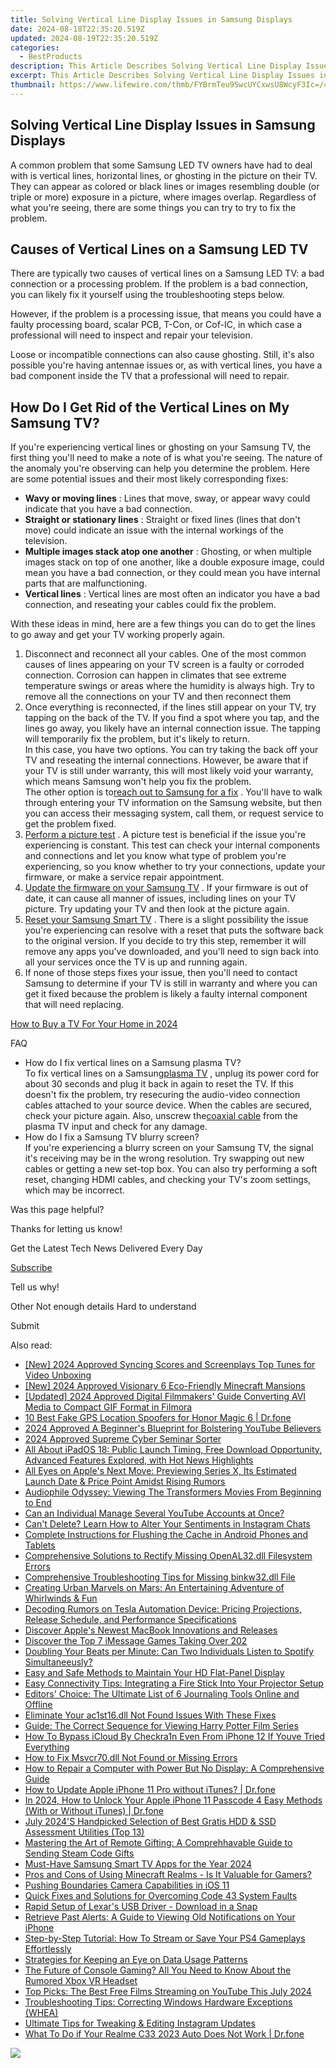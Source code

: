 ```yaml
---
title: Solving Vertical Line Display Issues in Samsung Displays
date: 2024-08-18T22:35:20.519Z
updated: 2024-08-19T22:35:20.519Z
categories:
  - BestProducts
description: This Article Describes Solving Vertical Line Display Issues in Samsung Displays
excerpt: This Article Describes Solving Vertical Line Display Issues in Samsung Displays
thumbnail: https://www.lifewire.com/thmb/FYBrmTeu9SwcUYCxwsU8WcyF3Ic=/400x300/filters:no_upscale():max_bytes(150000):strip_icc():format(webp)/title-c0a673f2ceec4e48bf0388773f3bd360.jpg
---
```


## Solving Vertical Line Display Issues in Samsung Displays
 A common problem that some Samsung LED TV owners have had to deal with is vertical lines, horizontal lines, or ghosting in the picture on their TV. They can appear as colored or black lines or images resembling double (or triple or more) exposure in a picture, where images overlap. Regardless of what you're seeing, there are some things you can try to try to fix the problem.

## Causes of Vertical Lines on a Samsung LED TV

 There are typically two causes of vertical lines on a Samsung LED TV: a bad connection or a processing problem. If the problem is a bad connection, you can likely fix it yourself using the troubleshooting steps below.

 However, if the problem is a processing issue, that means you could have a faulty processing board, scalar PCB, T-Con, or Cof-IC, in which case a professional will need to inspect and repair your television.

 Loose or incompatible connections can also cause ghosting. Still, it's also possible you're having antennae issues or, as with vertical lines, you have a bad component inside the TV that a professional will need to repair.

## How Do I Get Rid of the Vertical Lines on My Samsung TV?

 If you're experiencing vertical lines or ghosting on your Samsung TV, the first thing you'll need to make a note of is what you're seeing. The nature of the anomaly you're observing can help you determine the problem. Here are some potential issues and their most likely corresponding fixes:

* **Wavy or moving lines** : Lines that move, sway, or appear wavy could indicate that you have a bad connection.
* **Straight or stationary lines** : Straight or fixed lines (lines that don't move) could indicate an issue with the internal workings of the television.
* **Multiple images stack atop one another** : Ghosting, or when multiple images stack on top of one another, like a double exposure image, could mean you have a bad connection, or they could mean you have internal parts that are malfunctioning.
* **Vertical lines** : Vertical lines are most often an indicator you have a bad connection, and reseating your cables could fix the problem.

 With these ideas in mind, here are a few things you can do to get the lines to go away and get your TV working properly again.

1. Disconnect and reconnect all your cables. One of the most common causes of lines appearing on your TV screen is a faulty or corroded connection. Corrosion can happen in climates that see extreme temperature swings or areas where the humidity is always high. Try to remove all the connections on your TV and then reconnect them
2. Once everything is reconnected, if the lines still appear on your TV, try tapping on the back of the TV. If you find a spot where you tap, and the lines go away, you likely have an internal connection issue. The tapping will temporarily fix the problem, but it's likely to return.  
 In this case, you have two options. You can try taking the back off your TV and reseating the internal connections. However, be aware that if your TV is still under warranty, this will most likely void your warranty, which means Samsung won't help you fix the problem.  
 The other option is to[reach out to Samsung for a fix](https://shop-links.co/link/?exclusive=1&publisher_slug=itechdaily19598&url=https%3A%2F%2Fwww.samsung.com%2Fus%2Fsupport%2Fcontact%2F%3Fmodel%3DN0002200) . You'll have to walk through entering your TV information on the Samsung website, but then you can access their messaging system, call them, or request service to get the problem fixed.
3. [Perform a picture test](https://shop-links.co/link/?exclusive=1&publisher_slug=itechdaily19598&url=https%3A%2F%2Fwww.samsung.com%2Fuk%2Fsupport%2Ftv-audio-video%2Fhow-do-i-run-a-picture-test-self-diagnosis-on-my-tv%2F) . A picture test is beneficial if the issue you're experiencing is constant. This test can check your internal components and connections and let you know what type of problem you're experiencing, so you know whether to try your connections, update your firmware, or make a service repair appointment.
4. [Update the firmware on your Samsung TV](https://www.lifewire.com/update-samsung-smart-tv-4172014) . If your firmware is out of date, it can cause all manner of issues, including lines on your TV picture. Try updating your TV and then look at the picture again.
5. [Reset your Samsung Smart TV](https://www.lifewire.com/reset-samsung-tv-4173258) . There is a slight possibility the issue you're experiencing can resolve with a reset that puts the software back to the original version. If you decide to try this step, remember it will remove any apps you've downloaded, and you'll need to sign back into all your services once the TV is up and running again.
6. If none of those steps fixes your issue, then you'll need to contact Samsung to determine if your TV is still in warranty and where you can get it fixed because the problem is likely a faulty internal component that will need replacing.

[How to Buy a TV For Your Home in 2024](https://www.lifewire.com/best-tvs-to-buy-4061107)

 FAQ

* How do I fix vertical lines on a Samsung plasma TV?  
 To fix vertical lines on a Samsung[plasma TV](https://www.lifewire.com/guide-to-plasma-tvs-1847857) , unplug its power cord for about 30 seconds and plug it back in again to reset the TV. If this doesn't fix the problem, try resecuring the audio-video connection cables attached to your source device. When the cables are secured, check your picture again. Also, unscrew the[coaxial cable](https://www.lifewire.com/coaxial-vs-optical-digital-cable-3134605) from the plasma TV input and check for any damage.
* How do I fix a Samsung TV blurry screen?  
 If you're experiencing a blurry screen on your Samsung TV, the signal it's receiving may be in the wrong resolution. Try swapping out new cables or getting a new set-top box. You can also try performing a soft reset, changing HDMI cables, and checking your TV's zoom settings, which may be incorrect.

Was this page helpful?

Thanks for letting us know!

 Get the Latest Tech News Delivered Every Day

[Subscribe](https://www.lifewire.com/#)

Tell us why!

 Other  Not enough details  Hard to understand

 Submit

<ins class="adsbygoogle"
     style="display:block"
     data-ad-format="autorelaxed"
     data-ad-client="ca-pub-7571918770474297"
     data-ad-slot="1223367746"></ins>



<ins class="adsbygoogle"
     style="display:block"
     data-ad-client="ca-pub-7571918770474297"
     data-ad-slot="8358498916"
     data-ad-format="auto"
     data-full-width-responsive="true"></ins>

<span class="atpl-alsoreadstyle">Also read:</span>
<div><ul>
<li><a href="https://vp-tips.techidaily.com/new-2024-approved-syncing-scores-and-screenplays-top-tunes-for-video-unboxing/"><u>[New] 2024 Approved  Syncing Scores and Screenplays  Top Tunes for Video Unboxing</u></a></li>
<li><a href="https://remote-screen-capture.techidaily.com/new-2024-approved-visionary-6-eco-friendly-minecraft-mansions/"><u>[New] 2024 Approved  Visionary 6 Eco-Friendly Minecraft Mansions</u></a></li>
<li><a href="https://fox-access.techidaily.com/updated-2024-approved-digital-filmmakers-guide-converting-avi-media-to-compact-gif-format-in-filmora/"><u>[Updated] 2024 Approved  Digital Filmmakers' Guide  Converting AVI Media to Compact GIF Format in Filmora</u></a></li>
<li><a href="https://location-fake.techidaily.com/10-best-fake-gps-location-spoofers-for-honor-magic-6-drfone-by-drfone-virtual-android/"><u>10 Best Fake GPS Location Spoofers for Honor Magic 6 | Dr.fone</u></a></li>
<li><a href="https://article-knowledge.techidaily.com/2024-approved-a-beginners-blueprint-for-bolstering-youtube-believers/"><u>2024 Approved  A Beginner's Blueprint for Bolstering YouTube Believers</u></a></li>
<li><a href="https://some-skills.techidaily.com/2024-approved-supreme-cyber-seminar-sorter/"><u>2024 Approved  Supreme Cyber Seminar Sorter</u></a></li>
<li><a href="https://techtrends.techidaily.com/all-about-ipados-18-public-launch-timing-free-download-opportunity-advanced-features-explored-with-hot-news-highlights/"><u>All About iPadOS 18: Public Launch Timing, Free Download Opportunity, Advanced Features Explored, with Hot News Highlights</u></a></li>
<li><a href="https://techtrends.techidaily.com/all-eyes-on-apples-next-move-previewing-series-x-its-estimated-launch-date-and-price-point-amidst-rising-rumors/"><u>All Eyes on Apple's Next Move: Previewing Series X, Its Estimated Launch Date & Price Point Amidst Rising Rumors</u></a></li>
<li><a href="https://techtrends.techidaily.com/audiophile-odyssey-viewing-the-transformers-movies-from-beginning-to-end/"><u>Audiophile Odyssey: Viewing The Transformers Movies From Beginning to End</u></a></li>
<li><a href="https://techtrends.techidaily.com/can-an-individual-manage-several-youtube-accounts-at-once/"><u>Can an Individual Manage Several YouTube Accounts at Once?</u></a></li>
<li><a href="https://techtrends.techidaily.com/cant-delete-learn-how-to-alter-your-sentiments-in-instagram-chats/"><u>Can't Delete? Learn How to Alter Your Sentiments in Instagram Chats</u></a></li>
<li><a href="https://techtrends.techidaily.com/complete-instructions-for-flushing-the-cache-in-android-phones-and-tablets/"><u>Complete Instructions for Flushing the Cache in Android Phones and Tablets</u></a></li>
<li><a href="https://techtrends.techidaily.com/comprehensive-solutions-to-rectify-missing-openal32dll-filesystem-errors/"><u>Comprehensive Solutions to Rectify Missing OpenAL32.dll Filesystem Errors</u></a></li>
<li><a href="https://techtrends.techidaily.com/comprehensive-troubleshooting-tips-for-missing-binkw32dll-file/"><u>Comprehensive Troubleshooting Tips for Missing binkw32.dll File</u></a></li>
<li><a href="https://buynow-info.techidaily.com/creating-urban-marvels-on-mars-an-entertaining-adventure-of-whirlwinds-and-fun/"><u>Creating Urban Marvels on Mars: An Entertaining Adventure of Whirlwinds & Fun</u></a></li>
<li><a href="https://techtrends.techidaily.com/decoding-rumors-on-tesla-automation-device-pricing-projections-release-schedule-and-performance-specifications/"><u>Decoding Rumors on Tesla Automation Device: Pricing Projections, Release Schedule, and Performance Specifications</u></a></li>
<li><a href="https://techtrends.techidaily.com/discover-apples-newest-macbook-innovations-and-releases/"><u>Discover Apple's Newest MacBook Innovations and Releases</u></a></li>
<li><a href="https://techtrends.techidaily.com/discover-the-top-7-imessage-games-taking-over-202/"><u>Discover the Top 7 iMessage Games Taking Over 202</u></a></li>
<li><a href="https://techtrends.techidaily.com/doubling-your-beats-per-minute-can-two-individuals-listen-to-spotify-simultaneeusly/"><u>Doubling Your Beats per Minute: Can Two Individuals Listen to Spotify Simultaneeusly?</u></a></li>
<li><a href="https://techtrends.techidaily.com/easy-and-safe-methods-to-maintain-your-hd-flat-panel-display/"><u>Easy and Safe Methods to Maintain Your HD Flat-Panel Display</u></a></li>
<li><a href="https://techtrends.techidaily.com/easy-connectivity-tips-integrating-a-fire-stick-into-your-projector-setup/"><u>Easy Connectivity Tips: Integrating a Fire Stick Into Your Projector Setup</u></a></li>
<li><a href="https://techtrends.techidaily.com/editors-choice-the-ultimate-list-of-6-journaling-tools-online-and-offline/"><u>Editors' Choice: The Ultimate List of 6 Journaling Tools Online and Offline</u></a></li>
<li><a href="https://techtrends.techidaily.com/eliminate-your-ac1st16dll-not-found-issues-with-these-fixes/"><u>Eliminate Your ac1st16.dll Not Found Issues With These Fixes</u></a></li>
<li><a href="https://techtrends.techidaily.com/guide-the-correct-sequence-for-viewing-harry-potter-film-series/"><u>Guide: The Correct Sequence for Viewing Harry Potter Film Series</u></a></li>
<li><a href="https://activate-lock.techidaily.com/how-to-bypass-icloud-by-checkra1n-even-from-iphone-12-if-youve-tried-everything-by-drfone-ios/"><u>How To Bypass iCloud By Checkra1n Even From iPhone 12 If Youve Tried Everything</u></a></li>
<li><a href="https://techtrends.techidaily.com/how-to-fix-msvcr70dll-not-found-or-missing-errors/"><u>How to Fix Msvcr70.dll Not Found or Missing Errors</u></a></li>
<li><a href="https://techtrends.techidaily.com/how-to-repair-a-computer-with-power-but-no-display-a-comprehensive-guide/"><u>How to Repair a Computer with Power But No Display: A Comprehensive Guide</u></a></li>
<li><a href="https://techidaily.com/how-to-update-apple-iphone-11-pro-without-itunes-drfone-by-drfone-ios-system-repair-ios-system-repair/"><u>How to Update Apple iPhone 11 Pro without iTunes? | Dr.fone</u></a></li>
<li><a href="https://iphone-unlock.techidaily.com/in-2024-how-to-unlock-your-apple-iphone-11-passcode-4-easy-methods-with-or-without-itunes-drfone-by-drfone-ios/"><u>In 2024, How to Unlock Your Apple iPhone 11 Passcode 4 Easy Methods (With or Without iTunes) | Dr.fone</u></a></li>
<li><a href="https://techtrends.techidaily.com/july-2024s-handpicked-selection-of-best-gratis-hdd-and-ssd-assessment-utilities-top-13/"><u>July 2024'S Handpicked Selection of Best Gratis HDD & SSD Assessment Utilities (Top 13)</u></a></li>
<li><a href="https://techtrends.techidaily.com/mastering-the-art-of-remote-gifting-a-comprehhavable-guide-to-sending-steam-code-gifts/"><u>Mastering the Art of Remote Gifting: A Comprehhavable Guide to Sending Steam Code Gifts</u></a></li>
<li><a href="https://techtrends.techidaily.com/must-have-samsung-smart-tv-apps-for-the-year-2024/"><u>Must-Have Samsung Smart TV Apps for the Year 2024</u></a></li>
<li><a href="https://techtrends.techidaily.com/pros-and-cons-of-using-minecraft-realms-is-it-valuable-for-gamers/"><u>Pros and Cons of Using Minecraft Realms - Is It Valuable for Gamers?</u></a></li>
<li><a href="https://extra-lessons.techidaily.com/pushing-boundaries-camera-capabilities-in-ios-11/"><u>Pushing Boundaries  Camera Capabilities in iOS 11</u></a></li>
<li><a href="https://techtrends.techidaily.com/quick-fixes-and-solutions-for-overcoming-code-43-system-faults/"><u>Quick Fixes and Solutions for Overcoming Code 43 System Faults</u></a></li>
<li><a href="https://hardware-updates.techidaily.com/rapid-setup-of-lexars-usb-driver-download-in-a-snap/"><u>Rapid Setup of Lexar's USB Driver - Download in a Snap</u></a></li>
<li><a href="https://techtrends.techidaily.com/retrieve-past-alerts-a-guide-to-viewing-old-notifications-on-your-iphone/"><u>Retrieve Past Alerts: A Guide to Viewing Old Notifications on Your iPhone</u></a></li>
<li><a href="https://techtrends.techidaily.com/step-by-step-tutorial-how-to-stream-or-save-your-ps4-gameplays-effortlessly/"><u>Step-by-Step Tutorial: How To Stream or Save Your PS4 Gameplays Effortlessly</u></a></li>
<li><a href="https://techtrends.techidaily.com/strategies-for-keeping-an-eye-on-data-usage-patterns/"><u>Strategies for Keeping an Eye on Data Usage Patterns</u></a></li>
<li><a href="https://techtrends.techidaily.com/the-future-of-console-gaming-all-you-need-to-know-about-the-rumored-xbox-vr-headset/"><u>The Future of Console Gaming? All You Need to Know About the Rumored Xbox VR Headset</u></a></li>
<li><a href="https://techtrends.techidaily.com/top-picks-the-best-free-films-streaming-on-youtube-this-july-2024/"><u>Top Picks: The Best Free Films Streaming on YouTube This July 2024</u></a></li>
<li><a href="https://techtrends.techidaily.com/troubleshooting-tips-correcting-windows-hardware-exceptions-whea/"><u>Troubleshooting Tips: Correcting Windows Hardware Exceptions (WHEA)</u></a></li>
<li><a href="https://techtrends.techidaily.com/ultimate-tips-for-tweaking-and-editing-instagram-updates/"><u>Ultimate Tips for Tweaking & Editing Instagram Updates</u></a></li>
<li><a href="https://howto.techidaily.com/what-to-do-if-your-realme-c33-2023-auto-does-not-work-drfone-by-drfone-fix-android-problems-fix-android-problems/"><u>What To Do if Your Realme C33 2023 Auto Does Not Work | Dr.fone</u></a></li>
</ul></div>

<!-- affiliate ads begin -->
<a href="https://secure.2checkout.com/order/checkout.php?PRODS=4729320&QTY=1&AFFILIATE=108875&CART=1"><img src="https://secure.avangate.com/images/merchant/f7f07e7dab09533bc71247a5b29a7373/products/2_iDeviceMessageBox.png" border="0"></a>
<!-- affiliate ads end -->